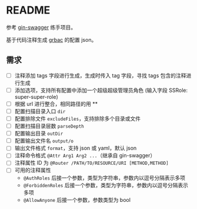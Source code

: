 # README

参考 [gin-swagger](https://github.com/swaggo/gin-swagger) 练手项目。 

基于代码注释生成 [grbac](https://github.com/storyicon/grbac) 的配置 json。

## 需求

- [ ] 注释添加 tags 字段进行生成，生成时传入 tag 字段，寻找 tags 包含的注释进行生成 
- [ ] 添加选项，支持所有配置中添加一个超级超级管理员角色 (输入字段 SSRole: super-super-role)
- [ ] 根据 url 进行整合，相同路径的用 **
- [ ] 配置扫描目录入口 `dir`
- [ ] 配置排除文件 `excludeFiles`，支持排除多个目录或文件
- [ ] 配置扫描目录层数 `parseDepth`
- [ ] 配置输出目录 `outDir`
- [ ] 配置输出文件名 `output/o`
- [ ] 输出文件格式 `format`，支持 json 或 yaml，默认 json
- [ ] 注释命令格式 `@Attr Arg1 Arg2 ...`（继承自 gin-swagger）
- [ ] 注释属性 ID 为 `@Router /PATH/TO/RESOURCE/URI [METHOD,METHOD]`
- [ ] 可用的注释属性
  - `@AuthRoles` 后接一个参数，类型为字符串，参数内以逗号分隔表示多项
  - `@ForbiddenRoles` 后接一个参数，类型为字符串，参数内以逗号分隔表示多项
  - `@AllowAnyone` 后接一个参数，参数类型为 bool
